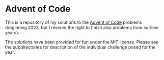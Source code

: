 # Advent of Code

This is a repository of my solutions to the [Advent of Code](https://adventofcode.com/2023/day/1) problems (beginning 2023, but I reserve the right to finish also problems from earliear years).

The solutions have been provided for fun under the MIT license. Please see the subdirectories for description of the individual challenge posed for the year.
